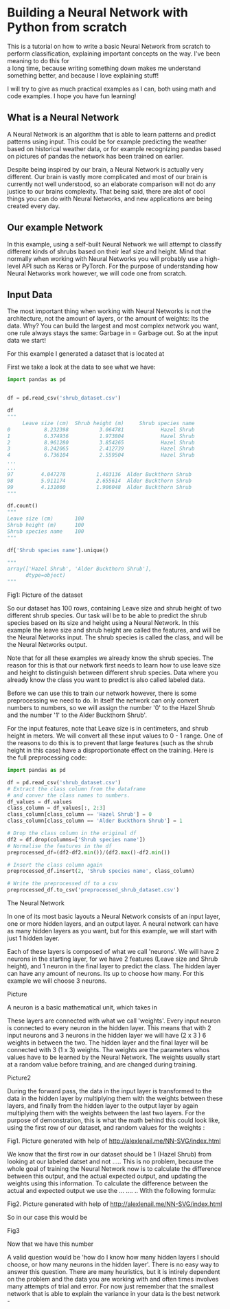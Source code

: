 # Building a Neural Network with Python from scratch

This is a tutorial on how to write a basic Neural Network from scratch
to perform classification, explaining important concepts
on the way. I've been meaning to do this for   
a long time, because writing something down makes me understand   
something better, and because I love explaining stuff!

I will try to give as much practical examples as I can, 
both using math and code examples. I hope you have fun learning!

## What is a Neural Network

A Neural Network is an algorithm that is able to learn
patterns and predict patterns using input. This could be
for example predicting the weather based
on historical weather data, or for example
recognizing pandas based on pictures of pandas the
network has been trained on earlier. 

Despite being inspired by our brain, a 
Neural Network is actually very different.
Our brain is vastly more complicated and most
of our brain is currently not well understood, 
so an elaborate comparison will
not do any justice to our brains complexity.
That being said, there are alot of cool things
you can do with Neural Networks, and 
new applications are being created every day.

## Our example Network

In this example, using a self-built Neural Network we will
attempt to classify different kinds of shrubs based on their
leaf size and height. Mind that normally when working with
Neural Networks you will probably use a high-level API 
such as Keras or PyTorch. For the purpose of understanding
how Neural Networks work however, we will code one from scratch.

## Input Data

The most important thing when working with Neural Networks
is not the architecture, not the amount of layers, 
or the amount of weights: Its the data. Why? You can
build the largest and most complex network you want,
one rule always stays the same: Garbage in = Garbage out.
So at the input data we start! 

For this example I generated a dataset
that is located at 

First we take a look at the data to see what we have:

```python
import pandas as pd


df = pd.read_csv('shrub_dataset.csv')

df
"""
     Leave size (cm)  Shrub height (m)     Shrub species name
0           8.232398          3.064781            Hazel Shrub
1           6.374936          1.973804            Hazel Shrub
2           8.961280          3.854265            Hazel Shrub
3           8.242065          2.412739            Hazel Shrub
4           6.736104          2.559504            Hazel Shrub
...
...
97         4.047278          1.403136  Alder Buckthorn Shrub
98         5.911174          2.655614  Alder Buckthorn Shrub
99         4.131060          1.906048  Alder Buckthorn Shrub
"""

df.count()
"""
Leave size (cm)       100
Shrub height (m)      100
Shrub species name    100
"""

df['Shrub species name'].unique()

"""
array(['Hazel Shrub', 'Alder Buckthorn Shrub'],
      dtype=object)
"""
```

Fig1: Picture of the dataset


So our dataset has 100 rows, containing Leave size and shrub
height of two different shrub species. Our task will be to be able
to predict the shrub species based on its size and height using
a Neural Network.
In this example the leave size and shrub height are called the
features, and will be the Neural Networks input. The shrub species is called
the class, and will be the Neural Networks output.

Note that for all these examples we already know the shrub species. The
reason for this is that our network first needs to learn how to use
leave size and height to distinguish between different shrub species.
Data where you already know the class you want to predict is also
called labeled data.

Before we can use this to train our network however, there
is some preprocessing we need to do. In itself the network
can only convert numbers to numbers, so we will assign the number 
'0' to the Hazel Shrub and the number '1' to
the Alder Buckthorn Shrub'.

For the input features, note that Leave size is in centimeters,
and shrub height in meters. We will convert all these input values
to 0 - 1 range. One of the reasons to do this is to prevent that large features (such as
the shrub height in this case) have a disproportionate effect
on the training. Here is the full preprocessing code:

```python
import pandas as pd

df = pd.read_csv('shrub_dataset.csv')
# Extract the class column from the dataframe
# and conver the class names to numbers.
df_values = df.values
class_column = df_values[:, 2:3]
class_column[class_column == 'Hazel Shrub'] = 0
class_column[class_column == 'Alder Buckthorn Shrub'] = 1

# Drop the class column in the original df
df2 = df.drop(columns=['Shrub species name'])
# Normalise the features in the df
preprocessed_df=(df2-df2.min())/(df2.max()-df2.min())

# Insert the class column again
preprocessed_df.insert(2, 'Shrub species name', class_column)

# Write the preprocessed df to a csv
preprocessed_df.to_csv('preprocessed_shrub_dataset.csv')
```

The Neural Network

In one of its most basic layouts a Neural Network
consists of an input layer, one or more hidden layers, and an output
layer. A neural network can have as many hidden layers as you want,
but for this example, we will start with just 1 hidden layer.

Each of these layers is composed of what we call 'neurons'. We will have 2 neurons
in the starting layer, for we have 2 features (Leave size and Shrub
height), and 1 neuron in the final layer to predict the class.
The hidden layer can have any amount of neurons. Its up to choose
how many. For this example we will choose 3 neurons.

Picture




A neuron is a basic mathematical unit, which takes in 



These layers are connected with what we call 'weights'.
Every input neuron is connected to every neuron in the hidden
layer. This means that with 2 input neurons and 3 neurons in the
hidden layer we will have (2 x 3 ) 6 weights in between the two.
The hidden layer and the final layer will be connected with
3 (1 x 3) weights. The weights are the parameters whos
values have to be learned by the Neural Network. The weights
usually start at a random value before training, and
are changed during training.  

Picture2

During the forward pass, the data in the input layer is
transformed to the data in the hidden layer by multiplying
them with the weights between these layers, and finally
from the hidden layer to the output layer by again multiplying them
with the weights between the last two layers. For the purpose of demonstration,
 this is what the math behind this could look like, using the first
 row of our dataset, and random values for the weights :


 
 Fig1. Picture generated with help of http://alexlenail.me/NN-SVG/index.html




We know that the first
row in our dataset should be 1 (Hazel Shrub) from looking
at our labeled datset and not .....
This is no problem, because the whole goal of training the
Neural Network now is to calculate the difference between
this output, and the actual expected output,
and updating the weights using this information. To calculate
the difference between the actual and expected output we use
the ... .... .. With the following formula:




Fig2. Picture generated with help of http://alexlenail.me/NN-SVG/index.html



So in our case this would be


Fig3




Now that we have this number






A valid question would be 'how do I know how many hidden
layers I should choose, or how many neurons in the hidden layer'.
There is no easy way to answer this question. There are many
heuristics, but it is intirely dependent on the problem and
the data you are working with and often times involves many
attempts of trial and error. For now just remember that the
smallest network that is able to explain the variance in your
data is the best network - 


